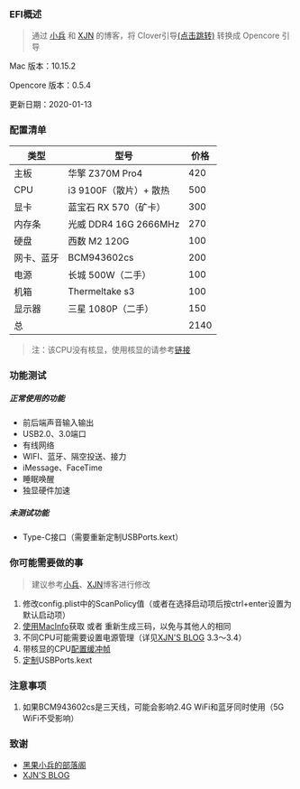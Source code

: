 ### EFI概述

> 通过 [小兵](https://blog.daliansky.net/OpenCore-BootLoader.html) 和 [XJN](https://blog.xjn819.com/?p=543) 的博客，将 Clover引导[(点击跳转)](https://github.com/heyxiaobai/Asrock-Z370m-Pro4-Hackintosh/tree/clover-deprecated) 转换成 Opencore 引导

Mac 版本：10.15.2

Opencore 版本：0.5.4

更新日期：2020-01-13



### 配置清单

| 类型       | 型号                   | 价格 |
| ---------- | ---------------------- | ---- |
| 主板       | 华擎 Z370M Pro4        | 420  |
| CPU        | i3 9100F（散片）+ 散热 | 500  |
| 显卡       | 蓝宝石 RX 570（矿卡）  | 300  |
| 内存条     | 光威 DDR4 16G 2666MHz  | 270  |
| 硬盘       | 西数 M2 120G           | 100  |
| 网卡、蓝牙 | BCM943602cs            | 200  |
| 电源       | 长城 500W（二手）      | 100  |
| 机箱       | Thermeltake s3         | 100  |
| 显示器     | 三星 1080P（二手）     | 150  |
| 总         |                        | 2140 |

> 注：该CPU没有核显，使用核显的请参考[链接](https://github.com/HouCoder/asrock-z370m-pro4-hackintosh)



### 功能测试

##### 正常使用的功能

* 前后端声音输入输出
* USB2.0、3.0端口
* 有线网络
* WIFI、蓝牙、隔空投送、接力
* iMessage、FaceTime
* 睡眠唤醒
* 独显硬件加速

##### 未测试功能

* Type-C接口（需要重新定制USBPorts.kext）



### 你可能需要做的事

> 建议参考[小兵](https://blog.daliansky.net/OpenCore-BootLoader.html#deviceproperties-设备属性)、[XJN](https://blog.xjn819.com/?p=543)博客进行修改

1. 修改config.plist中的ScanPolicy值（或者在选择启动项后按ctrl+enter设置为默认启动项）
2. [使用MacInfo](https://blog.daliansky.net/OpenCore-BootLoader.html#macserial)获取 或者 重新生成三码，以免与其他人的相同
3. 不同CPU可能需要设置电源管理（详见[XJN'S BLOG](https://blog.xjn819.com) 3.3～3.4）
4. 带核显的CPU[配置缓冲帧](https://blog.daliansky.net/OpenCore-BootLoader.html#deviceproperties-设备属性)
5. [定制](https://blog.daliansky.net/Intel-FB-Patcher-tutorial-and-insertion-pose.html#定制usb)USBPorts.kext



### 注意事项

1. 如果BCM943602cs是三天线，可能会影响2.4G WiFi和蓝牙同时使用（5G WiFi不受影响）



### 致谢

* [黑果小兵的部落阁](https://blog.daliansky.net)
* [XJN'S BLOG](https://blog.xjn819.com)
